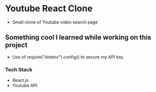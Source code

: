 # Youtube React Clone
- Small clone of Youtube video search page

## Something cool I learned while working on this project
- Use of require("dotenv").config() to secure my API key

### Tech Stack
- React.js
- Youtube API
